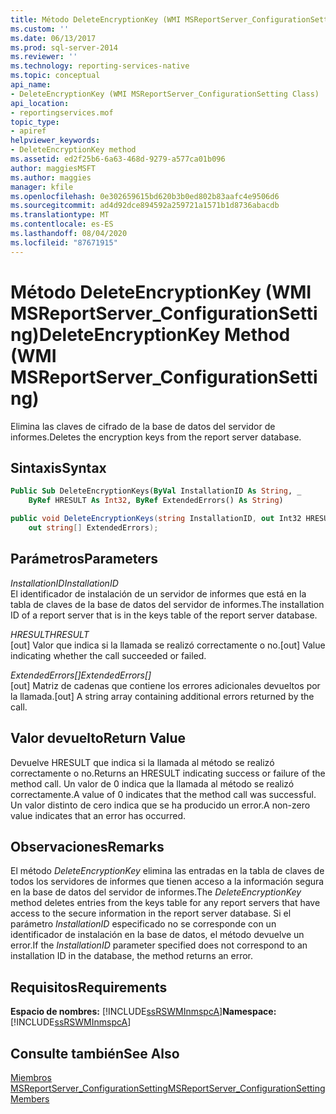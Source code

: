 ```yaml
---
title: Método DeleteEncryptionKey (WMI MSReportServer_ConfigurationSetting) | Microsoft Docs
ms.custom: ''
ms.date: 06/13/2017
ms.prod: sql-server-2014
ms.reviewer: ''
ms.technology: reporting-services-native
ms.topic: conceptual
api_name:
- DeleteEncryptionKey (WMI MSReportServer_ConfigurationSetting Class)
api_location:
- reportingservices.mof
topic_type:
- apiref
helpviewer_keywords:
- DeleteEncryptionKey method
ms.assetid: ed2f25b6-6a63-468d-9279-a577ca01b096
author: maggiesMSFT
ms.author: maggies
manager: kfile
ms.openlocfilehash: 0e302659615bd620b3b0ed802b83aafc4e9506d6
ms.sourcegitcommit: ad4d92dce894592a259721a1571b1d8736abacdb
ms.translationtype: MT
ms.contentlocale: es-ES
ms.lasthandoff: 08/04/2020
ms.locfileid: "87671915"
---
```

# <a name="deleteencryptionkey-method-wmi-msreportserver_configurationsetting"></a><span data-ttu-id="6c12c-102">Método DeleteEncryptionKey (WMI MSReportServer_ConfigurationSetting)</span><span class="sxs-lookup"><span data-stu-id="6c12c-102">DeleteEncryptionKey Method (WMI MSReportServer_ConfigurationSetting)</span></span>
  <span data-ttu-id="6c12c-103">Elimina las claves de cifrado de la base de datos del servidor de informes.</span><span class="sxs-lookup"><span data-stu-id="6c12c-103">Deletes the encryption keys from the report server database.</span></span>  
  
## <a name="syntax"></a><span data-ttu-id="6c12c-104">Sintaxis</span><span class="sxs-lookup"><span data-stu-id="6c12c-104">Syntax</span></span>  
  
```vb  
Public Sub DeleteEncryptionKeys(ByVal InstallationID As String, _  
    ByRef HRESULT As Int32, ByRef ExtendedErrors() As String)  
```  
  
```csharp  
public void DeleteEncryptionKeys(string InstallationID, out Int32 HRESULT,   
    out string[] ExtendedErrors);  
```  
  
## <a name="parameters"></a><span data-ttu-id="6c12c-105">Parámetros</span><span class="sxs-lookup"><span data-stu-id="6c12c-105">Parameters</span></span>  
 <span data-ttu-id="6c12c-106">*InstallationID*</span><span class="sxs-lookup"><span data-stu-id="6c12c-106">*InstallationID*</span></span>  
 <span data-ttu-id="6c12c-107">El identificador de instalación de un servidor de informes que está en la tabla de claves de la base de datos del servidor de informes.</span><span class="sxs-lookup"><span data-stu-id="6c12c-107">The installation ID of a report server that is in the keys table of the report server database.</span></span>  
  
 <span data-ttu-id="6c12c-108">*HRESULT*</span><span class="sxs-lookup"><span data-stu-id="6c12c-108">*HRESULT*</span></span>  
 <span data-ttu-id="6c12c-109">[out] Valor que indica si la llamada se realizó correctamente o no.</span><span class="sxs-lookup"><span data-stu-id="6c12c-109">[out] Value indicating whether the call succeeded or failed.</span></span>  
  
 <span data-ttu-id="6c12c-110">*ExtendedErrors[]*</span><span class="sxs-lookup"><span data-stu-id="6c12c-110">*ExtendedErrors[]*</span></span>  
 <span data-ttu-id="6c12c-111">[out] Matriz de cadenas que contiene los errores adicionales devueltos por la llamada.</span><span class="sxs-lookup"><span data-stu-id="6c12c-111">[out] A string array containing additional errors returned by the call.</span></span>  
  
## <a name="return-value"></a><span data-ttu-id="6c12c-112">Valor devuelto</span><span class="sxs-lookup"><span data-stu-id="6c12c-112">Return Value</span></span>  
 <span data-ttu-id="6c12c-113">Devuelve HRESULT que indica si la llamada al método se realizó correctamente o no.</span><span class="sxs-lookup"><span data-stu-id="6c12c-113">Returns an HRESULT indicating success or failure of the method call.</span></span> <span data-ttu-id="6c12c-114">Un valor de 0 indica que la llamada al método se realizó correctamente.</span><span class="sxs-lookup"><span data-stu-id="6c12c-114">A value of 0 indicates that the method call was successful.</span></span> <span data-ttu-id="6c12c-115">Un valor distinto de cero indica que se ha producido un error.</span><span class="sxs-lookup"><span data-stu-id="6c12c-115">A non-zero value indicates that an error has occurred.</span></span>  
  
## <a name="remarks"></a><span data-ttu-id="6c12c-116">Observaciones</span><span class="sxs-lookup"><span data-stu-id="6c12c-116">Remarks</span></span>  
 <span data-ttu-id="6c12c-117">El método *DeleteEncryptionKey* elimina las entradas en la tabla de claves de todos los servidores de informes que tienen acceso a la información segura en la base de datos del servidor de informes.</span><span class="sxs-lookup"><span data-stu-id="6c12c-117">The *DeleteEncryptionKey* method deletes entries from the keys table for any report servers that have access to the secure information in the report server database.</span></span> <span data-ttu-id="6c12c-118">Si el parámetro *InstallationID* especificado no se corresponde con un identificador de instalación en la base de datos, el método devuelve un error.</span><span class="sxs-lookup"><span data-stu-id="6c12c-118">If the *InstallationID* parameter specified does not correspond to an installation ID in the database, the method returns an error.</span></span>  
  
## <a name="requirements"></a><span data-ttu-id="6c12c-119">Requisitos</span><span class="sxs-lookup"><span data-stu-id="6c12c-119">Requirements</span></span>  
 <span data-ttu-id="6c12c-120">**Espacio de nombres:** [!INCLUDE[ssRSWMInmspcA](../../includes/ssrswminmspca-md.md)]</span><span class="sxs-lookup"><span data-stu-id="6c12c-120">**Namespace:** [!INCLUDE[ssRSWMInmspcA](../../includes/ssrswminmspca-md.md)]</span></span>  
  
## <a name="see-also"></a><span data-ttu-id="6c12c-121">Consulte también</span><span class="sxs-lookup"><span data-stu-id="6c12c-121">See Also</span></span>  
 [<span data-ttu-id="6c12c-122">Miembros MSReportServer_ConfigurationSetting</span><span class="sxs-lookup"><span data-stu-id="6c12c-122">MSReportServer_ConfigurationSetting Members</span></span>](msreportserver-configurationsetting-members.md)  
  
  
